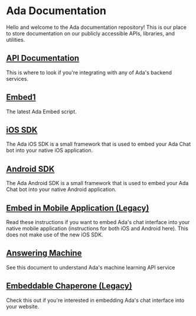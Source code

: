 # Ada Documentation

Hello and welcome to the Ada documentation repository! This is our place to store documentation on our publicly accessible APIs, libraries, and utilities.

## [API Documentation](/api/index.md)

This is where to look if you're integrating with any of Ada's backend services.

## [Embed1](/ada-embed.md)

The latest Ada Embed script.

## [iOS SDK](/ada-ios-sdk.md)

The Ada iOS SDK is a small framework that is used to embed your Ada Chat bot into your native iOS application.

## [Android SDK](/ada-android-sdk.md)

The Ada Android SDK is a small framework that is used to embed your Ada Chat bot into your native Android application.

## [Embed in Mobile Application (Legacy)](/embed-mobile.md)

Read these instructions if you want to embed Ada's chat interface into your native mobile application (instructions for both iOS and Android here). This does not make use of the new iOS SDK.

## [Answering Machine](/answering-machine/answering-machine.md)

See this document to understand Ada's machine learning API service

## [Embeddable Chaperone (Legacy)](/chaperone.md)

Check this out if you're interested in embedding Ada's chat interface into your website.
